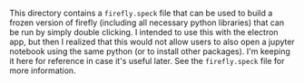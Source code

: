This directory contains a `firefly.speck` file that can be used to build a frozen version of firefly (including all necessary python libraries) that can be run by simply double clicking.  I intended to use this with the electron app, but then I realized that this would not allow users to also open a jupyter notebook using the same python (or to install other packages).  I'm keeping it here for reference in case it's useful later.  See the `firefly.speck` file for more information. 